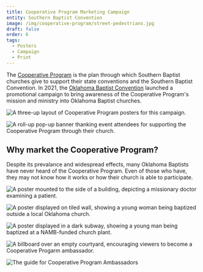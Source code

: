 ```yaml
---
title: Cooperative Program Marketing Campaign
entity: Southern Baptist Convention
image: /img/cooperative-program/street-pedestrians.jpg
draft: false
order: 6
tags:
  - Posters
  - Campaign
  - Print
---
```


The [Cooperative Program](//sbc.net/cp) is the plan through which Southern Baptist churches give to support their state conventions and the Southern Baptist Convention. In 2021, the [Oklahoma Baptist Convention](/design/oklahoma-baptists/) launched a promotional campaign to bring awareness of the Cooperative Program's mission and ministry into Oklahoma Baptist churches.

![A three-up layout of Cooperative Program posters for this campaign.](/img/cooperative-program/multiple.jpg)

![A roll-up pop-up banner thanking event attendees for supporting the Cooperative Program through their church.](/img/cooperative-program/roll-ups.jpg)

## Why market the Cooperative Program?

Despite its prevalance and widespread effects, many Oklahoma Baptists have never heard of the Cooperative Program. Even of those who have, they may not know how it works or how their church is able to participate.

![A poster mounted to the side of a building, depicting a missionary doctor examining a patient.](/img/cooperative-program/wall-bike.jpg)

![A poster displayed on tiled wall, showing a young woman being baptized outside a local Oklahoma church.](/img/cooperative-program/wall-stairs.jpg)

![A poster displayed in a dark subway, showing a young man being baptized at a NAMB-funded church plant.](/img/cooperative-program/subway.jpg)

![A billboard over an empty courtyard, encouraging viewers to become a Cooperative Progarm ambassador.](/img/cooperative-program/billboard-horizontal.jpg)

![The guide for Cooperative Program Ambassadors](/img/cooperative-program/ambassador-guide.jpg)
